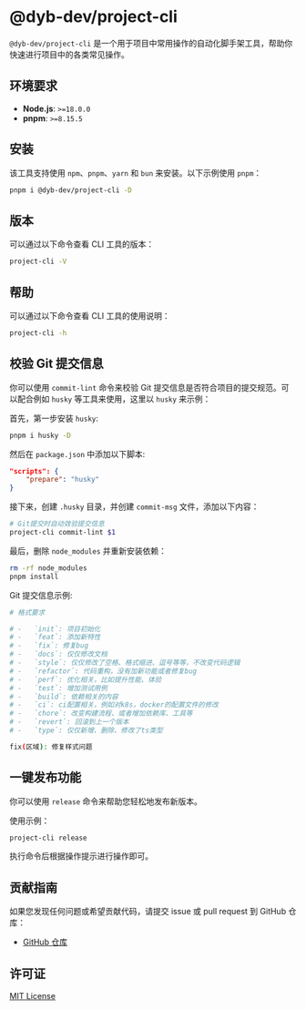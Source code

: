 # @dyb-dev/project-cli

`@dyb-dev/project-cli` 是一个用于项目中常用操作的自动化脚手架工具，帮助你快速进行项目中的各类常见操作。

## 环境要求

-   **Node.js**: `>=18.0.0`
-   **pnpm**: `>=8.15.5`

## 安装

该工具支持使用 `npm`、`pnpm`、`yarn` 和 `bun` 来安装。以下示例使用 `pnpm`：

```bash
pnpm i @dyb-dev/project-cli -D
```

## 版本

可以通过以下命令查看 CLI 工具的版本：

```bash
project-cli -V
```

## 帮助

可以通过以下命令查看 CLI 工具的使用说明：

```bash
project-cli -h
```

## 校验 Git 提交信息

你可以使用 `commit-lint` 命令来校验 Git 提交信息是否符合项目的提交规范。可以配合例如 `husky` 等工具来使用，这里以 `husky` 来示例：

首先，第一步安装 `husky`:

```bash
pnpm i husky -D
```

然后在 `package.json` 中添加以下脚本:

```json
"scripts": {
    "prepare": "husky"
}
```

接下来，创建 `.husky` 目录，并创建 `commit-msg` 文件，添加以下内容：

```bash
# Git提交时自动效验提交信息
project-cli commit-lint $1
```

最后，删除 `node_modules` 并重新安装依赖：

```bash
rm -rf node_modules
pnpm install
```

Git 提交信息示例:

```bash
# 格式要求

# -   `init`: 项目初始化
# -   `feat`: 添加新特性
# -   `fix`: 修复bug
# -   `docs`: 仅仅修改文档
# -   `style`: 仅仅修改了空格、格式缩进、逗号等等，不改变代码逻辑
# -   `refactor`: 代码重构，没有加新功能或者修复bug
# -   `perf`: 优化相关，比如提升性能、体验
# -   `test`: 增加测试用例
# -   `build`: 依赖相关的内容
# -   `ci`: ci配置相关，例如对k8s，docker的配置文件的修改
# -   `chore`: 改变构建流程、或者增加依赖库、工具等
# -   `revert`: 回滚到上一个版本
# -   `type`: 仅仅新增、删除、修改了ts类型

fix(区域): 修复样式问题
```

## 一键发布功能

你可以使用 `release` 命令来帮助您轻松地发布新版本。

使用示例：

```bash
project-cli release
```

执行命令后根据操作提示进行操作即可。

## 贡献指南

如果您发现任何问题或希望贡献代码，请提交 issue 或 pull request 到 GitHub 仓库：

-   [GitHub 仓库](https://github.com/dyb-dev/base-lib)

## 许可证

[MIT License](LICENSE)
